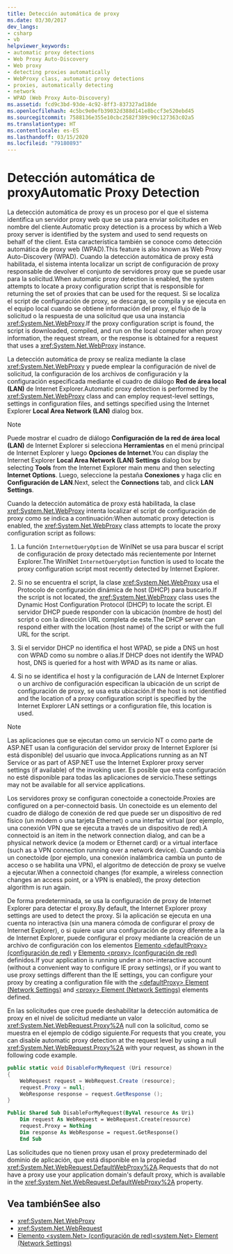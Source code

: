 ```yaml
---
title: Detección automática de proxy
ms.date: 03/30/2017
dev_langs:
- csharp
- vb
helpviewer_keywords:
- automatic proxy detections
- Web Proxy Auto-Discovery
- Web proxy
- detecting proxies automatically
- WebProxy class, automatic proxy detections
- proxies, automatically detecting
- network
- WPAD (Web Proxy Auto-Discovery)
ms.assetid: fcd9c3bd-93de-4c92-8ff3-837327ad18de
ms.openlocfilehash: 4c5bc9e0efb39032d388d141e8bccf3e520ebd45
ms.sourcegitcommit: 7588136e355e10cbc2582f389c90c127363c02a5
ms.translationtype: HT
ms.contentlocale: es-ES
ms.lasthandoff: 03/15/2020
ms.locfileid: "79180893"
---
```

# <a name="automatic-proxy-detection"></a><span data-ttu-id="8f767-102">Detección automática de proxy</span><span class="sxs-lookup"><span data-stu-id="8f767-102">Automatic Proxy Detection</span></span>
<span data-ttu-id="8f767-103">La detección automática de proxy es un proceso por el que el sistema identifica un servidor proxy web que se usa para enviar solicitudes en nombre del cliente.</span><span class="sxs-lookup"><span data-stu-id="8f767-103">Automatic proxy detection is a process by which a Web proxy server is identified by the system and used to send requests on behalf of the client.</span></span> <span data-ttu-id="8f767-104">Esta característica también se conoce como detección automática de proxy web (WPAD).</span><span class="sxs-lookup"><span data-stu-id="8f767-104">This feature is also known as Web Proxy Auto-Discovery (WPAD).</span></span> <span data-ttu-id="8f767-105">Cuando la detección automática de proxy está habilitada, el sistema intenta localizar un script de configuración de proxy responsable de devolver el conjunto de servidores proxy que se puede usar para la solicitud.</span><span class="sxs-lookup"><span data-stu-id="8f767-105">When automatic proxy detection is enabled, the system attempts to locate a proxy configuration script that is responsible for returning the set of proxies that can be used for the request.</span></span> <span data-ttu-id="8f767-106">Si se localiza el script de configuración de proxy, se descarga, se compila y se ejecuta en el equipo local cuando se obtiene información del proxy, el flujo de la solicitud o la respuesta de una solicitud que usa una instancia <xref:System.Net.WebProxy>.</span><span class="sxs-lookup"><span data-stu-id="8f767-106">If the proxy configuration script is found, the script is downloaded, compiled, and run on the local computer when proxy information, the request stream, or the response is obtained for a request that uses a <xref:System.Net.WebProxy> instance.</span></span>  
  
 <span data-ttu-id="8f767-107">La detección automática de proxy se realiza mediante la clase <xref:System.Net.WebProxy> y puede emplear la configuración de nivel de solicitud, la configuración de los archivos de configuración y la configuración especificada mediante el cuadro de diálogo **Red de área local (LAN)** de Internet Explorer.</span><span class="sxs-lookup"><span data-stu-id="8f767-107">Automatic proxy detection is performed by the <xref:System.Net.WebProxy> class and can employ request-level settings, settings in configuration files, and settings specified using the Internet Explorer **Local Area Network (LAN)** dialog box.</span></span>  
  
> [!NOTE]
> <span data-ttu-id="8f767-108">Puede mostrar el cuadro de diálogo **Configuración de la red de área local (LAN)** de Internet Explorer si selecciona **Herramientas** en el menú principal de Internet Explorer y luego **Opciones de Internet**.</span><span class="sxs-lookup"><span data-stu-id="8f767-108">You can display the Internet Explorer **Local Area Network (LAN) Settings** dialog box by selecting **Tools** from the Internet Explorer main menu and then selecting **Internet Options**.</span></span> <span data-ttu-id="8f767-109">Luego, seleccione la pestaña **Conexiones** y haga clic en **Configuración de LAN**.</span><span class="sxs-lookup"><span data-stu-id="8f767-109">Next, select the **Connections** tab, and click **LAN Settings**.</span></span>  
  
 <span data-ttu-id="8f767-110">Cuando la detección automática de proxy está habilitada, la clase <xref:System.Net.WebProxy> intenta localizar el script de configuración de proxy como se indica a continuación:</span><span class="sxs-lookup"><span data-stu-id="8f767-110">When automatic proxy detection is enabled, the <xref:System.Net.WebProxy> class attempts to locate the proxy configuration script as follows:</span></span>  
  
1. <span data-ttu-id="8f767-111">La función `InternetQueryOption` de WinINet se usa para buscar el script de configuración de proxy detectado más recientemente por Internet Explorer.</span><span class="sxs-lookup"><span data-stu-id="8f767-111">The WinINet `InternetQueryOption` function is used to locate the proxy configuration script most recently detected by Internet Explorer.</span></span>  
  
2. <span data-ttu-id="8f767-112">Si no se encuentra el script, la clase <xref:System.Net.WebProxy> usa el Protocolo de configuración dinámica de host (DHCP) para buscarlo.</span><span class="sxs-lookup"><span data-stu-id="8f767-112">If the script is not located, the <xref:System.Net.WebProxy> class uses the Dynamic Host Configuration Protocol (DHCP) to locate the script.</span></span> <span data-ttu-id="8f767-113">El servidor DHCP puede responder con la ubicación (nombre de host) del script o con la dirección URL completa de este.</span><span class="sxs-lookup"><span data-stu-id="8f767-113">The DHCP server can respond either with the location (host name) of the script or with the full URL for the script.</span></span>  
  
3. <span data-ttu-id="8f767-114">Si el servidor DHCP no identifica el host WPAD, se pide a DNS un host con WPAD como su nombre o alias.</span><span class="sxs-lookup"><span data-stu-id="8f767-114">If DHCP does not identify the WPAD host, DNS is queried for a host with WPAD as its name or alias.</span></span>  
  
4. <span data-ttu-id="8f767-115">Si no se identifica el host y la configuración de LAN de Internet Explorer o un archivo de configuración especifican la ubicación de un script de configuración de proxy, se usa esta ubicación.</span><span class="sxs-lookup"><span data-stu-id="8f767-115">If the host is not identified and the location of a proxy configuration script is specified by the Internet Explorer LAN settings or a configuration file, this location is used.</span></span>  
  
> [!NOTE]
> <span data-ttu-id="8f767-116">Las aplicaciones que se ejecutan como un servicio NT o como parte de ASP.NET usan la configuración del servidor proxy de Internet Explorer (si está disponible) del usuario que invoca.</span><span class="sxs-lookup"><span data-stu-id="8f767-116">Applications running as an NT Service or as part of ASP.NET use the Internet Explorer proxy server settings (if available) of the invoking user.</span></span> <span data-ttu-id="8f767-117">Es posible que esta configuración no esté disponible para todas las aplicaciones de servicio.</span><span class="sxs-lookup"><span data-stu-id="8f767-117">These settings may not be available for all service applications.</span></span>  
  
 <span data-ttu-id="8f767-118">Los servidores proxy se configuran conectoide a conectoide.</span><span class="sxs-lookup"><span data-stu-id="8f767-118">Proxies are configured on a per-connectoid basis.</span></span> <span data-ttu-id="8f767-119">Un conectoide es un elemento del cuadro de diálogo de conexión de red que puede ser un dispositivo de red físico (un módem o una tarjeta Ethernet) o una interfaz virtual (por ejemplo, una conexión VPN que se ejecuta a través de un dispositivo de red).</span><span class="sxs-lookup"><span data-stu-id="8f767-119">A connectoid is an item in the network connection dialog, and can be a physical network device (a modem or Ethernet card) or a virtual interface (such as a VPN connection running over a network device).</span></span> <span data-ttu-id="8f767-120">Cuando cambia un conectoide (por ejemplo, una conexión inalámbrica cambia un punto de acceso o se habilita una VPN), el algoritmo de detección de proxy se vuelve a ejecutar.</span><span class="sxs-lookup"><span data-stu-id="8f767-120">When a connectoid changes (for example, a wireless connection changes an access point, or a VPN is enabled), the proxy detection algorithm is run again.</span></span>  
  
 <span data-ttu-id="8f767-121">De forma predeterminada, se usa la configuración de proxy de Internet Explorer para detectar el proxy.</span><span class="sxs-lookup"><span data-stu-id="8f767-121">By default, the Internet Explorer proxy settings are used to detect the proxy.</span></span> <span data-ttu-id="8f767-122">Si la aplicación se ejecuta en una cuenta no interactiva (sin una manera cómoda de configurar el proxy de Internet Explorer), o si quiere usar una configuración de proxy diferente a la de Internet Explorer, puede configurar el proxy mediante la creación de un archivo de configuración con los elementos [Elemento \<defaultProxy> (configuración de red)](../configure-apps/file-schema/network/defaultproxy-element-network-settings.md) y [Elemento \<proxy> (configuración de red)](../configure-apps/file-schema/network/proxy-element-network-settings.md) definidos.</span><span class="sxs-lookup"><span data-stu-id="8f767-122">If your application is running under a non-interactive account (without a convenient way to configure IE proxy settings), or if you want to use proxy settings different than the IE settings, you can configure your proxy by creating a configuration file with the [\<defaultProxy> Element (Network Settings)](../configure-apps/file-schema/network/defaultproxy-element-network-settings.md) and [\<proxy> Element (Network Settings)](../configure-apps/file-schema/network/proxy-element-network-settings.md) elements defined.</span></span>  
  
 <span data-ttu-id="8f767-123">En las solicitudes que cree puede deshabilitar la detección automática de proxy en el nivel de solicitud mediante un valor <xref:System.Net.WebRequest.Proxy%2A> null con la solicitud, como se muestra en el ejemplo de código siguiente.</span><span class="sxs-lookup"><span data-stu-id="8f767-123">For requests that you create, you can disable automatic proxy detection at the request level by using a null <xref:System.Net.WebRequest.Proxy%2A> with your request, as shown in the following code example.</span></span>  
  
```csharp  
public static void DisableForMyRequest (Uri resource)  
{  
    WebRequest request = WebRequest.Create (resource);  
    request.Proxy = null;  
    WebResponse response = request.GetResponse ();  
}  
```  
  
```vb  
Public Shared Sub DisableForMyRequest(ByVal resource As Uri)  
    Dim request As WebRequest = WebRequest.Create(resource)  
    request.Proxy = Nothing  
    Dim response As WebResponse = request.GetResponse()  
    End Sub
```  
  
 <span data-ttu-id="8f767-124">Las solicitudes que no tienen proxy usan el proxy predeterminado del dominio de aplicación, que está disponible en la propiedad <xref:System.Net.WebRequest.DefaultWebProxy%2A>.</span><span class="sxs-lookup"><span data-stu-id="8f767-124">Requests that do not have a proxy use your application domain's default proxy, which is available in the <xref:System.Net.WebRequest.DefaultWebProxy%2A> property.</span></span>  
  
## <a name="see-also"></a><span data-ttu-id="8f767-125">Vea también</span><span class="sxs-lookup"><span data-stu-id="8f767-125">See also</span></span>

- <xref:System.Net.WebProxy>
- <xref:System.Net.WebRequest>
- [<span data-ttu-id="8f767-126">Elemento \<system.Net> (configuración de red)</span><span class="sxs-lookup"><span data-stu-id="8f767-126">\<system.Net> Element (Network Settings)</span></span>](../configure-apps/file-schema/network/system-net-element-network-settings.md)

